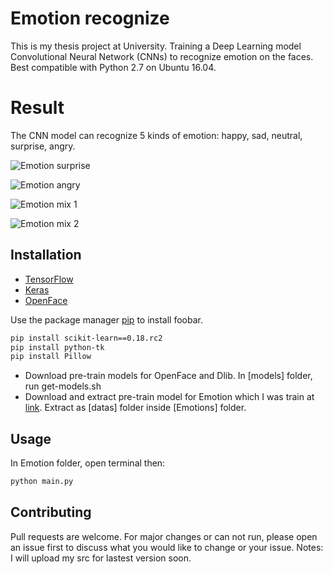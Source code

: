 # Emotion recognize

This is my thesis project at University. Training a Deep Learning model Convolutional Neural Network (CNNs) to recognize emotion on the faces.
Best compatible with Python 2.7 on Ubuntu 16.04.

# Result
The CNN model can recognize 5 kinds of emotion: happy, sad, neutral, surprise, angry. 

![Emotion surprise](https://github.com/thanhtinhvan/Emotion-recognize/blob/master/Screenshoots/supprise.png)

![Emotion angry](https://github.com/thanhtinhvan/Emotion-recognize/blob/master/Screenshoots/angry.png)

![Emotion mix 1](https://github.com/thanhtinhvan/Emotion-recognize/blob/master/Screenshoots/EmotionTest1.png)

![Emotion mix 2](https://github.com/thanhtinhvan/Emotion-recognize/blob/master/Screenshoots/EmotionTest2.png)


## Installation
- [TensorFlow](https://www.tensorflow.org/)
- [Keras](https://keras.io/)
- [OpenFace](https://cmusatyalab.github.io/openface/)


Use the package manager [pip](https://pip.pypa.io/en/stable/) to install foobar.

```bash
pip install scikit-learn==0.18.rc2
pip install python-tk
pip install Pillow
```
- Download pre-train models for OpenFace and Dlib. In [models] folder, run get-models.sh
- Download and extract pre-train model for Emotion which I was train at [link](https://drive.google.com/file/d/14uwMJnHLrpBB9WlQTMsINXRBu9XwX-v1/view?usp=sharing). Extract as [datas] folder inside [Emotions] folder.
## Usage
In Emotion folder, open terminal then:
```bash
python main.py
```

## Contributing
Pull requests are welcome. For major changes or can not run, please open an issue first to discuss what you would like to change or your issue. 
Notes: I will upload my src for lastest version soon.
